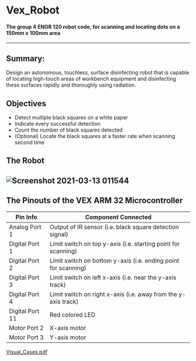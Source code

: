 # Vex_Robot
#### The group 4 ENGR 120 robot code, for scanning and locating dots on a 150mm x 100mm area
---------------------------------------------------------------------------------------
## Summary:

  Design an autonomous, touchless, surface disinfecting
robot that is capable of locating high-touch areas of
workbench equipment and disinfecting these surfaces
rapidly and thoroughly using radiation.

## Objectives
- Detect multiple black squares on a white paper
- Indicate every successful detection
- Count the number of black squares detected
- (Optional) Locate the black squares at a faster rate when scanning second time




## The Robot
![Screenshot 2021-03-13 011544](https://user-images.githubusercontent.com/54737724/111025725-e54a8300-839a-11eb-8592-02ba0c3b7af1.png)
---------------------------------------------------------------------------------------
## The Pinouts of the VEX ARM 32 Microcontroller
|Pin Info|Component Connected|
|-|-|
|Analog Port 1|Output of IR sensor (i.e. black square detection signal)|
|Digital Port 1|Limit switch on top y-axis (i.e. starting point for scanning)|
|Digital Port 2|Limit switch on bottom y-axis (i.e. ending point for scanning)|
|Digital Port 3|Limit switch on left x-axis (i.e. near the y-axis track)|
|Digital Port 4|Limit switch on right x-axis (i.e. away from the y-axis track)|
|Digital Port 11|Red colored LED|
|Motor Port 2|X-axis motor|
|Motor Port 3|Y-axis motor|

[Visual_Cases.pdf](https://github.com/ENGR-120-Group-4/Vex_Robot/files/6147267/Visual_Cases.pdf)

